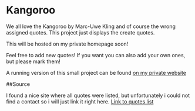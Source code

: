 # Kangoroo

We all love the Kangoroo by Marc-Uwe Kling and of course the wrong assigned quotes. This project just displays the create quotes.

This will be hosted on my private homepage soon!

Feel free to add new quotes! If you want you can also add your own ones, but please mark them!


A running version of this small project can be found [on my private website](http://quotes.pinguin501.de/)

##Source

I found a nice site where all quotes were listed, but unfortunately i could not find a contact so i will just link it right here.
[Link to quotes list](http://die-kaenguru-chroniken.wikia.com/wiki/Das_Kaenguru_Wiki:Portal)

